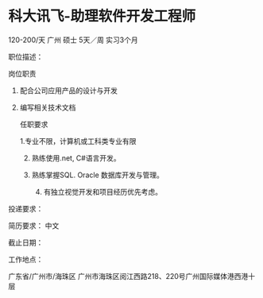 # 科大讯飞-助理软件开发工程师

120-200/天 广州 硕士 5天／周 实习3个月

职位描述：

岗位职责

1. 配合公司应用产品的设计与开发 

2. 编写相关技术文档 

    任职要求 

   1.专业不限，计算机或工科类专业有限

   2. 熟练使用.net, C#语言开发。 

   3. 熟练掌握SQL. Oracle 数据库开发与管理。

       4. 有独立视觉开发和项目经历优先考虑。

投递要求：

简历要求： 中文

截止日期：

工作地点：

广东省/广州市/海珠区 广州市海珠区阅江西路218、220号广州国际媒体港西港十层
